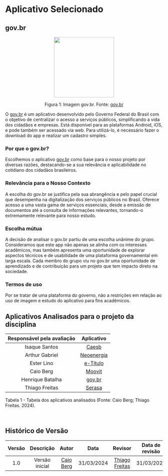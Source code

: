 # **Aplicativo Selecionado**

## **gov.br**

<div align="center">
    <img src="/assets/Gov.br_logo.svg.png" style="width:20vw"/>
    <p> Figura 1: Imagem gov.br. Fonte: <a href="https://play.google.com/store/apps/details?id=br.gov.meugovbr&hl=pt_BR&gl=US">gov.br</a></p> 
</div>
<p>

O [gov.br](https://play.google.com/store/apps/details?id=br.gov.meugovbr&hl=pt_BR&gl=US) é um aplicativo desenvolvido pelo Governo Federal do Brasil com o objetivo de centralizar o acesso a serviços públicos, simplificando a vida dos cidadãos e empresas. Está disponível para as plataformas Android, iOS, e pode também ser acessado via web. Para utilizá-lo, é necessário fazer o download do app e realizar um cadastro simples.
</p>

### **Por que o gov.br?**

Escolhemos o aplicativo [gov.br](https://play.google.com/store/apps/details?id=br.gov.meugovbr&hl=pt_BR&gl=US) como base para o nosso projeto por diversas razões, destacando-se a sua relevância e aplicabilidade no cotidiano dos cidadãos brasileiros.

### **Relevância para o Nosso Contexto**

A escolha do gov.br se justifica pela sua abrangência e pelo papel crucial que desempenha na digitalização dos serviços públicos no Brasil. Oferece acesso a uma vasta gama de serviços essenciais, desde a emissão de documentos até a consulta de informações relevantes, tornando-o extremamente relevante para nosso estudo.

### **Escolha mútua**

A decisão de analisar o gov.br partiu de uma escolha unânime do grupo. Consideramos que este app não apenas se alinha com os interesses acadêmicos, mas também apresenta uma oportunidade de explorar aspectos técnicos e de usabilidade de uma plataforma governamental em larga escala. Cada membro do grupo viu no gov.br uma oportunidade de aprendizado e de contribuição para um projeto que tem impacto direto na sociedade.

### Termos de uso
Por se tratar de uma plataforma do governo, não a restrições em relação ao uso de imagem e estudo do aplicativo para fins acadêmicos.

## Aplicativos Analisados para o projeto da disciplina

| Responsável pela avaliação             | Aplicativo                                         |
| :-------------:   | :------------------------------------------------: |
| Isaque Santos | [Caesb](https://play.google.com/store/apps/details?id=br.gov.df.caesb.mobile&pli=1) |
| Arthur Gabriel | [Neoenergia](https://play.google.com/store/apps/details?id=br.com.CEB.Ceb&hl=pt_BR&gl=US) |
| Ester Lino | [e-Título](https://play.google.com/store/apps/details?id=br.jus.tse.eleitoral.etitulo&hl=pt_BR&gl=US) |
| Caio Berg | [Moovit](https://play.google.com/store/apps/details?id=com.tranzmate&hl=pt_BR&gl=US) |
| Henrique Batalha | [gov.br](https://play.google.com/store/apps/details?id=br.gov.meugovbr&hl=pt_BR&gl=US) |
| Thiago Freitas | [Serasa](https://play.google.com/store/apps/details?id=br.com.serasaexperian.consumidor&hl=pt_BR&gl=US) |

<div><p>Tabela 1 - Tabela dos aplicativos analisados (Fonte: Caio Berg; Thiago Freitas. 2024).</p></div>

<br/>

## Histórico de Versão

| Versão |          Descrição              |     Autor      |      Data      |   Revisor     |    Data de revisão    |  
|:------:|:-------------------------------:|:--------------:|:--------------:|:-------------:|:---------------------:|
|  1.0   | Versão inicial                  | [Caio Berg](https://github.com/Caio-bergbjj)  | 31/03/2024   | [Thiago Freitas](https://github.com/thiagorfreitas)  | 31/03/2024 |

